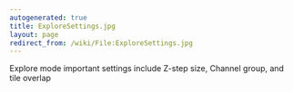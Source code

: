 ```yaml
---
autogenerated: true
title: ExploreSettings.jpg
layout: page
redirect_from: /wiki/File:ExploreSettings.jpg
---
```


Explore mode important settings include Z-step size, Channel group, and
tile overlap
